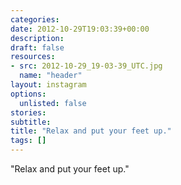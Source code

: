 ```yaml
---
categories:
date: 2012-10-29T19:03:39+00:00
description:
draft: false
resources:
- src: 2012-10-29_19-03-39_UTC.jpg
  name: "header"
layout: instagram
options:
  unlisted: false
stories:
subtitle:
title: "Relax and put your feet up."
tags: []
---
```


"Relax and put your feet up."
